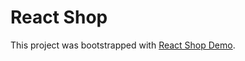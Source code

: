 # React Shop

This project was bootstrapped with [React Shop Demo](https://PhilMeshkovo.github.io/shop-project).
